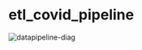 # etl_covid_pipeline

![datapipeline-diag](https://github.com/Chichi126/etl_covid_pipeline/assets/140970592/42618eff-8060-41ab-ba06-096a7617301c)

